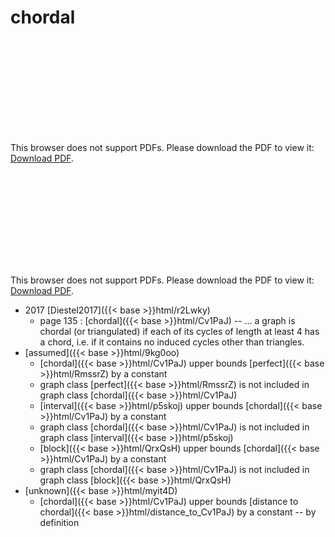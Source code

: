 # chordal




<object data="../local_Cv1PaJ.pdf" type="application/pdf" width="100%" height="480px"><embed src="../local_Cv1PaJ.pdf"><p>This browser does not support PDFs. Please download the PDF to view it: <a href="../local_Cv1PaJ.pdf">Download PDF</a>.</p></embed></object>


<object data="../inclusions_Cv1PaJ.pdf" type="application/pdf" width="100%" height="480px"><embed src="../inclusions_Cv1PaJ.pdf"><p>This browser does not support PDFs. Please download the PDF to view it: <a href="../inclusions_Cv1PaJ.pdf">Download PDF</a>.</p></embed></object>

* 2017 [Diestel2017]({{< base >}}html/r2Lwky)
    * page 135 : [chordal]({{< base >}}html/Cv1PaJ) -- ... a graph is chordal (or triangulated) if each of its cycles of length at least $4$ has a chord, i.e. if it contains no induced cycles other than triangles.
*  [assumed]({{< base >}}html/9kg0oo)
    * [chordal]({{< base >}}html/Cv1PaJ) upper bounds [perfect]({{< base >}}html/RmssrZ) by a constant
    * graph class [perfect]({{< base >}}html/RmssrZ) is not included in graph class [chordal]({{< base >}}html/Cv1PaJ)
    * [interval]({{< base >}}html/p5skoj) upper bounds [chordal]({{< base >}}html/Cv1PaJ) by a constant
    * graph class [chordal]({{< base >}}html/Cv1PaJ) is not included in graph class [interval]({{< base >}}html/p5skoj)
    * [block]({{< base >}}html/QrxQsH) upper bounds [chordal]({{< base >}}html/Cv1PaJ) by a constant
    * graph class [chordal]({{< base >}}html/Cv1PaJ) is not included in graph class [block]({{< base >}}html/QrxQsH)
*  [unknown]({{< base >}}html/myit4D)
    * [chordal]({{< base >}}html/Cv1PaJ) upper bounds [distance to chordal]({{< base >}}html/distance_to_Cv1PaJ) by a constant -- by definition